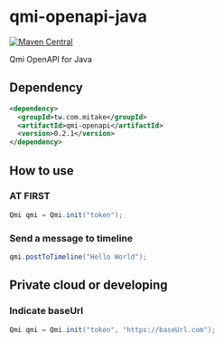 # qmi-openapi-java

[![Maven Central](https://maven-badges.herokuapp.com/maven-central/tw.com.mitake/qmi-openapi/badge.svg)](https://maven-badges.herokuapp.com/maven-central/tw.com.mitake/qmi-openapi)

Qmi OpenAPI for Java

## Dependency

```xml
<dependency>
  <groupId>tw.com.mitake</groupId>
  <artifactId>qmi-openapi</artifactId>
  <version>0.2.1</version>
</dependency>
```

## How to use

### **AT FIRST**

```java
Qmi qmi = Qmi.init("token");
```

### Send a message to timeline

```java
qmi.postToTimeline("Hello World");
```

## Private cloud or developing

### Indicate baseUrl

```java
Qmi qmi = Qmi.init("token", "https://baseUrl.com");
```
